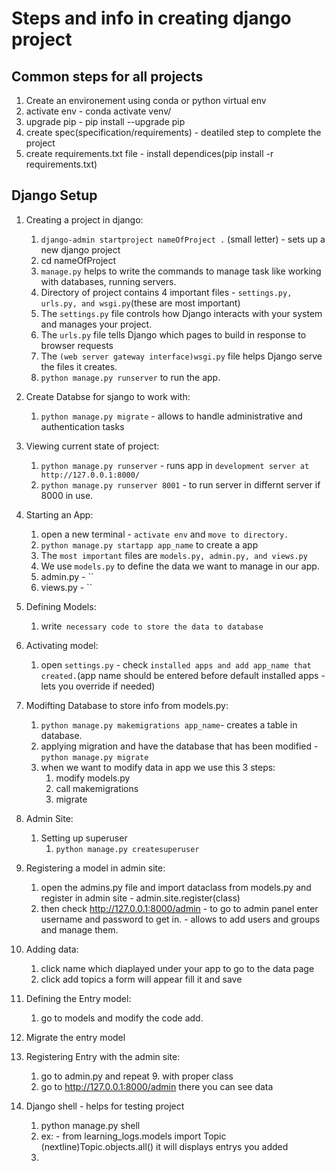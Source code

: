 # **Steps and info in creating django project**

## **Common steps for all projects**
1. Create an environement using conda or python virtual env
2. activate env - conda activate venv/
3. upgrade pip - pip install --upgrade pip
4. create spec(specification/requirements) - deatiled step to complete the project
5. create requirements.txt file - install dependices(pip install -r requirements.txt)

## **Django Setup**
1. Creating a project in django:
   1. `django-admin startproject nameOfProject .` (small letter) - sets up a new django project
   2. cd nameOfProject
   3. `manage.py` helps to write the commands to manage task like working with databases, running servers.
   4. Directory of project contains 4 important files - `settings.py, urls.py, and wsgi.py`(these are most important)
   5. The `settings.py` file controls how Django interacts with your system and manages your project.
   6. The `urls.py` file tells Django which pages to build in response to browser requests
   7. The `(web server gateway interface)wsgi.py` file helps Django serve the files it creates.
   8. `python manage.py runserver` to run the app.

2. Create Databse for sjango to work with:
   1. `python manage.py migrate` - allows to handle administrative and authentication tasks

3. Viewing current state of project:
   1. `python manage.py runserver` - runs app in `development server at http://127.0.0.1:8000/`
   2. `python manage.py runserver 8001` - to run server in differnt server if 8000 in use.
   
4. Starting an App:
   1. open a new terminal - `activate env` and `move to directory.`
   2. `python manage.py startapp app_name` to create a app
   3.  The `most important` files are `models.py, admin.py, and views.py`
   4.  We use `models.py` to define the data we want to manage in our app. 
   5.  admin.py - ``
   6.  views.py - ``

5. Defining Models:
      1. write` necessary code to store the data to database`
   
6. Activating model:
   1. open `settings.py` - check `installed apps and add app_name that created.`(app name should be entered before default installed apps - lets you override if needed)

7. Modifting Database to store info from models.py:
   1. `python manage.py makemigrations app_name`- creates a table in database.
   2. applying migration and have the database that has been modified - `python manage.py migrate`
   3. when we want to modify data in app we use this 3 steps:
      1. modify models.py
      2. call makemigrations
      3. migrate

8. Admin Site:
   1. Setting up superuser
      1. `python manage.py createsuperuser`

9. Registering a model in admin site:
   1. open the admins.py file and import dataclass from models.py and register in admin site - admin.site.register(class)
   2. then check http://127.0.0.1:8000/admin - to go to admin panel enter username and password to get in. - allows to add users and groups and manage them.

10. Adding data:
      1. click name which diaplayed under your app to go to the data page
      2. click add topics a form will appear fill it and save

11. Defining the Entry model:
    1.  go to models and modify the code add.

12. Migrate the entry model

13. Registering Entry with the admin site:
    1.  go to admin.py and repeat 9. with proper class
    2.  go to http://127.0.0.1:8000/admin there you can see data
    
14. Django shell - helps for testing project
    1.  python manage.py shell
    2.  ex: - from learning_logs.models import Topic (nextline)Topic.objects.all() it will displays entrys you added
    3.  

